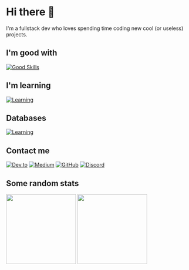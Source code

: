 # Hi there 👋
I'm a fullstack dev who loves spending time coding new cool (or useless) projects.

## I'm good with
[![Good Skills](https://skillicons.dev/icons?i=typescript,bun,nodejs,py,html,js,css,tailwind)](https://github.com/programordie2)

## I'm learning
[![Learning](https://skillicons.dev/icons?i=rust,nextjs,react,unity,cpp,tensorflow)](https://github.com/programordie2)

## Databases
[![Learning](https://skillicons.dev/icons?i=postgres,mongodb,redis,sequelize)](https://github.com/programordie2)

## Contact me
[![Dev.to](https://skillicons.dev/icons?i=devto)](https://dev.to/programordie)
[![Medium](https://miro.medium.com/v2/resize:fill:48:48/10fd5c419ac61637245384e7099e131627900034828f4f386bdaa47a74eae156)](https://medium.com/@programordie)
[![GitHub](https://skillicons.dev/icons?i=github)](https://github.com/programordie2)
[![Discord](https://skillicons.dev/icons?i=discord)](https://discord.gg/qnKeb3zChH)

## Some random stats
<a><img src="https://github-readme-stats.vercel.app/api?username=programordie2&show_icons=true&theme=github_dark" align="center" height="190px" /></a>
<a><img src="https://github-readme-stats.vercel.app/api/top-langs/?username=programordie2&layout=compact&theme=github_dark" align="center" height="190px" /></a>
